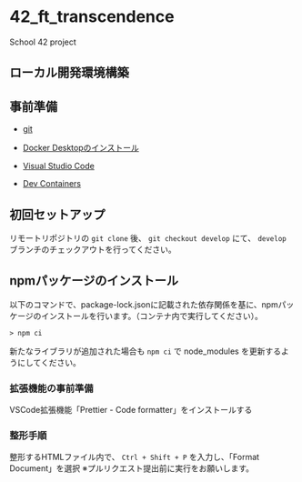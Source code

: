 # 42_ft_transcendence
School 42 project

## ローカル開発環境構築

## 事前準備

* [git](https://git-scm.com/downloads)
 
* [Docker Desktopのインストール](https://learn.microsoft.com/ja-jp/windows/wsl/tutorials/wsl-containers#install-docker-desktop)

* [Visual Studio Code](https://code.visualstudio.com/download)
 
* [Dev Containers](https://marketplace.visualstudio.com/items?itemName=ms-vscode-remote.remote-containers)

## 初回セットアップ

リモートリポジトリの `git clone` 後、 `git checkout develop` にて、 `develop` ブランチのチェックアウトを行ってください。

## npmパッケージのインストール

以下のコマンドで、package-lock.jsonに記載された依存関係を基に、npmパッケージのインストールを行います。（コンテナ内で実行してください）。

```
> npm ci
```

新たなライブラリが追加された場合も `npm ci` で node_modules を更新するようにしてください。

### 拡張機能の事前準備

VSCode拡張機能「Prettier - Code formatter」をインストールする

### 整形手順

整形するHTMLファイル内で、 `Ctrl + Shift + P` を入力し、「Format Document」を選択
※プルリクエスト提出前に実行をお願いします。
